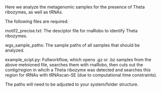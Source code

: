 Here we analyze the metagenomic samples for the presence of Theta ribozymes, as well as tRNAs.

The following files are required:

motif2_precise.txt: The desciptor file for rnaRobo to identify Theta ribozymes.

wgs_sample_paths: The sample paths of all samples that should be analyzed.

example_scipt.py: Fullworkflow, which opens .gz or .bz samples from the above metnioned file, searches them with rnaRobo, then cuts out the contig/region in whcih a Theta ribozyme was detected and searches this region for tRNAs with tRNAscan-SE (due to computational time constraints).

The paths will need to be adjusted to your system/folder structure.
